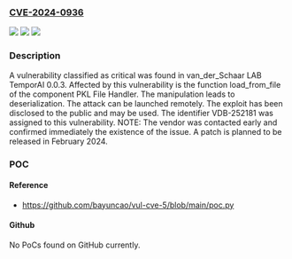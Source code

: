 ### [CVE-2024-0936](https://cve.mitre.org/cgi-bin/cvename.cgi?name=CVE-2024-0936)
![](https://img.shields.io/static/v1?label=Product&message=TemporAI&color=blue)
![](https://img.shields.io/static/v1?label=Version&message=%3D%200.0.3%20&color=brighgreen)
![](https://img.shields.io/static/v1?label=Vulnerability&message=CWE-502%20Deserialization&color=brighgreen)

### Description

A vulnerability classified as critical was found in van_der_Schaar LAB TemporAI 0.0.3. Affected by this vulnerability is the function load_from_file of the component PKL File Handler. The manipulation leads to deserialization. The attack can be launched remotely. The exploit has been disclosed to the public and may be used. The identifier VDB-252181 was assigned to this vulnerability. NOTE: The vendor was contacted early and confirmed immediately the existence of the issue. A patch is planned to be released in February 2024.

### POC

#### Reference
- https://github.com/bayuncao/vul-cve-5/blob/main/poc.py

#### Github
No PoCs found on GitHub currently.

